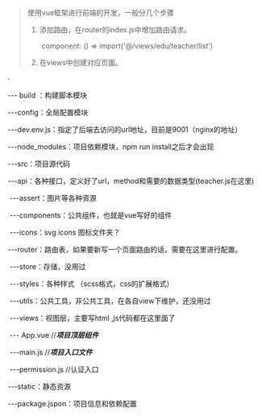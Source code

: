 > 使用vue框架进行前端的开发，一般分几个步骤
>
> 1. 添加路由，在router的index.js中增加路由请求。
>
>    ​	component: () => import('@/views/edu/teacher/list')
>
> 2. 在views中创建对应页面。

·

--- build ：构建脚本模块

---config：全局配置模块

​	---dev.env.js：指定了后端去访问的url地址，目前是9001（nginx的地址）

---node_modules：项目依赖模块，npm run install之后才会出现

---src：项目源代码

​	---api：各种接口，定义好了url，method和需要的数据类型(teacher.js在这里)

​	---assert：图片等各种资源

​	---components：公共组件，也就是vue写好的组件

​	---icons：svg icons 图标文件夹？

​	---router：路由表，如果要新写一个页面路由的话，需要在这里进行配置。

​	---store：存储，没用过

​	---styles：各种样式 （scss格式，css的扩展格式）

​	---utils：公共工具，非公共工具，在各自view下维护，还没用过

​	---views：视图层，主要写html ,js代码都在这里面了

​	--- App.vue //***项目顶层组件*** 

​	---main.js //***项目入口文件***

​	---permission.js //认证入口

---static：静态资源

---package.jspon：项目信息和依赖配置


